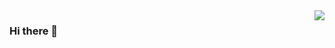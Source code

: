 <img align="right" src="https://github-readme-stats.vercel.app/api?username=jp-liu&show_icons=true&icon_color=CE1D2D&text_color=718096&bg_color=ffffff&hide_title=true" />

### Hi there 👋

<!--
**jp-liu/jp-liu** is a ✨ _special_ ✨ repository because its `README.md` (this file) appears on your GitHub profile.

Here are some ideas to get you started:

- 🔭 I’m currently working on ...
- 🌱 I’m currently learning ...
- 👯 I’m looking to collaborate on ...
- 🤔 I’m looking for help with ...
- 💬 Ask me about ...
- 📫 How to reach me: ...
- 😄 Pronouns: ...
- ⚡ Fun fact: ...
-->

